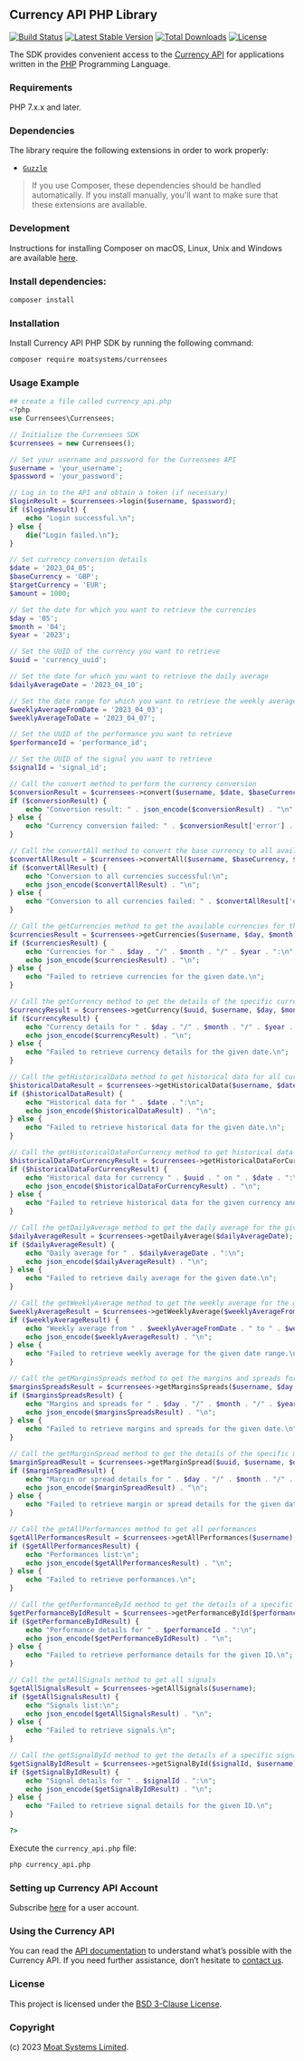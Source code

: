## Currency API PHP Library

[![Build Status](https://github.com/moatsystems/currensees-php/actions/workflows/ci.yml/badge.svg?branch=main)](https://github.com/moatsystems/currensees-php/actions?query=branch%3Amain)
[![Latest Stable Version](http://poser.pugx.org/moatsystems/currensees/v)](https://packagist.org/packages/moatsystems/currensees)
[![Total Downloads](https://poser.pugx.org/moatsystems/currensees/downloads.svg)](https://packagist.org/packages/moatsystems/currensees)
[![License](https://poser.pugx.org/moatsystems/currensees/license.svg)](https://packagist.org/packages/moatsystems/currensees)

The SDK provides convenient access to the [Currency API](https://moatsystems.com/currency-api/) for applications written in the [PHP](https://www.php.net/) Programming Language.

### Requirements

PHP 7.x.x and later.

### Dependencies

The library require the following extensions in order to work properly:

-   [`Guzzle`](https://docs.guzzlephp.org/en/stable/)

> If you use Composer, these dependencies should be handled automatically. If you install manually, you'll want to make sure that these extensions are available.

### Development

Instructions for installing Composer on macOS, Linux, Unix and Windows are available [here](https://getcomposer.org/doc/00-intro.md#installation-windows).

### Install dependencies:

```bash
composer install
```

### Installation

Install Currency API PHP SDK by running the following command:

```sh
composer require moatsystems/currensees
```

### Usage Example

```php
## create a file called currency_api.php
<?php
use Currensees\Currensees;

// Initialize the Currensees SDK
$currensees = new Currensees();

// Set your username and password for the Currensees API
$username = 'your_username';
$password = 'your_password';

// Log in to the API and obtain a token (if necessary)
$loginResult = $currensees->login($username, $password);
if ($loginResult) {
    echo "Login successful.\n";
} else {
    die("Login failed.\n");
}

// Set currency conversion details
$date = '2023_04_05';
$baseCurrency = 'GBP';
$targetCurrency = 'EUR';
$amount = 1000;

// Set the date for which you want to retrieve the currencies
$day = '05';
$month = '04';
$year = '2023';

// Set the UUID of the currency you want to retrieve
$uuid = 'currency_uuid';

// Set the date for which you want to retrieve the daily average
$dailyAverageDate = '2023_04_10';

// Set the date range for which you want to retrieve the weekly average
$weeklyAverageFromDate = '2023_04_03';
$weeklyAverageToDate = '2023_04_07';

// Set the UUID of the performance you want to retrieve
$performanceId = 'performance_id';

// Set the UUID of the signal you want to retrieve
$signalId = 'signal_id';

// Call the convert method to perform the currency conversion
$conversionResult = $currensees->convert($username, $date, $baseCurrency, $targetCurrency, $amount);
if ($conversionResult) {
    echo "Conversion result: " . json_encode($conversionResult) . "\n";
} else {
    echo "Currency conversion failed: " . $conversionResult['error'] . "\n";
}

// Call the convertAll method to convert the base currency to all available target currencies
$convertAllResult = $currensees->convertAll($username, $baseCurrency, $amount, $date);
if ($convertAllResult) {
    echo "Conversion to all currencies successful:\n";
    echo json_encode($convertAllResult) . "\n";
} else {
    echo "Conversion to all currencies failed: " . $convertAllResult['error'] . "\n";
}

// Call the getCurrencies method to get the available currencies for the given date
$currenciesResult = $currensees->getCurrencies($username, $day, $month, $year);
if ($currenciesResult) {
    echo "Currencies for " . $day . "/" . $month . "/" . $year . ":\n";
    echo json_encode($currenciesResult) . "\n";
} else {
    echo "Failed to retrieve currencies for the given date.\n";
}

// Call the getCurrency method to get the details of the specific currency for the given date
$currencyResult = $currensees->getCurrency($uuid, $username, $day, $month, $year);
if ($currencyResult) {
    echo "Currency details for " . $day . "/" . $month . "/" . $year . ":\n";
    echo json_encode($currencyResult) . "\n";
} else {
    echo "Failed to retrieve currency details for the given date.\n";
}

// Call the getHistoricalData method to get historical data for all currencies for the given date
$historicalDataResult = $currensees->getHistoricalData($username, $date, $day, $month, $year);
if ($historicalDataResult) {
    echo "Historical data for " . $date . ":\n";
    echo json_encode($historicalDataResult) . "\n";
} else {
    echo "Failed to retrieve historical data for the given date.\n";
}

// Call the getHistoricalDataForCurrency method to get historical data for a specific currency
$historicalDataForCurrencyResult = $currensees->getHistoricalDataForCurrency($uuid, $username, $day, $month, $year, $date);
if ($historicalDataForCurrencyResult) {
    echo "Historical data for currency " . $uuid . " on " . $date . ":\n";
    echo json_encode($historicalDataForCurrencyResult) . "\n";
} else {
    echo "Failed to retrieve historical data for the given currency and date.\n";
}

// Call the getDailyAverage method to get the daily average for the given date
$dailyAverageResult = $currensees->getDailyAverage($dailyAverageDate);
if ($dailyAverageResult) {
    echo "Daily average for " . $dailyAverageDate . ":\n";
    echo json_encode($dailyAverageResult) . "\n";
} else {
    echo "Failed to retrieve daily average for the given date.\n";
}

// Call the getWeeklyAverage method to get the weekly average for the given date range
$weeklyAverageResult = $currensees->getWeeklyAverage($weeklyAverageFromDate, $weeklyAverageToDate);
if ($weeklyAverageResult) {
    echo "Weekly average from " . $weeklyAverageFromDate . " to " . $weeklyAverageToDate . ":\n";
    echo json_encode($weeklyAverageResult) . "\n";
} else {
    echo "Failed to retrieve weekly average for the given date range.\n";
}

// Call the getMarginsSpreads method to get the margins and spreads for the given date
$marginsSpreadsResult = $currensees->getMarginsSpreads($username, $day, $month, $year);
if ($marginsSpreadsResult) {
    echo "Margins and spreads for " . $day . "/" . $month . "/" . $year . ":\n";
    echo json_encode($marginsSpreadsResult) . "\n";
} else {
    echo "Failed to retrieve margins and spreads for the given date.\n";
}

// Call the getMarginSpread method to get the details of the specific margin or spread for the given date
$marginSpreadResult = $currensees->getMarginSpread($uuid, $username, $day, $month, $year);
if ($marginSpreadResult) {
    echo "Margin or spread details for " . $day . "/" . $month . "/" . $year . ":\n";
    echo json_encode($marginSpreadResult) . "\n";
} else {
    echo "Failed to retrieve margin or spread details for the given date.\n";
}

// Call the getAllPerformances method to get all performances
$getAllPerformancesResult = $currensees->getAllPerformances($username);
if ($getAllPerformancesResult) {
    echo "Performances list:\n";
    echo json_encode($getAllPerformancesResult) . "\n";
} else {
    echo "Failed to retrieve performances.\n";
}

// Call the getPerformanceById method to get the details of a specific performance
$getPerformanceByIdResult = $currensees->getPerformanceById($performanceId, $username);
if ($getPerformanceByIdResult) {
    echo "Performance details for " . $performanceId . ":\n";
    echo json_encode($getPerformanceByIdResult) . "\n";
} else {
    echo "Failed to retrieve performance details for the given ID.\n";
}

// Call the getAllSignals method to get all signals
$getAllSignalsResult = $currensees->getAllSignals($username);
if ($getAllSignalsResult) {
    echo "Signals list:\n";
    echo json_encode($getAllSignalsResult) . "\n";
} else {
    echo "Failed to retrieve signals.\n";
}

// Call the getSignalById method to get the details of a specific signal
$getSignalByIdResult = $currensees->getSignalById($signalId, $username);
if ($getSignalByIdResult) {
    echo "Signal details for " . $signalId . ":\n";
    echo json_encode($getSignalByIdResult) . "\n";
} else {
    echo "Failed to retrieve signal details for the given ID.\n";
}

?>
```

Execute the `currency_api.php` file:

```sh
php currency_api.php
```

### Setting up Currency API Account

Subscribe [here](https://moatsystems.com/currency-api/) for a user account.

### Using the Currency API

You can read the [API documentation](https://docs.currensees.com/) to understand what’s possible with the Currency API. If you need further assistance, don’t hesitate to [contact us](https://moatsystems.com/contact/).

### License

This project is licensed under the [BSD 3-Clause License](./LICENSE).

### Copyright

(c) 2023 [Moat Systems Limited](https://moatsystems.com).
